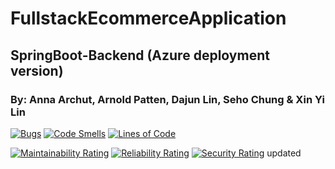 # FullstackEcommerceApplication
## SpringBoot-Backend  (Azure deployment version)
### 
### By: Anna Archut, Arnold Patten, Dajun Lin, Seho Chung & Xin Yi Lin

[![Bugs](https://sonarcloud.io/api/project_badges/measure?project=HCL-Horsham_Springboot-Backend&metric=bugs)](https://sonarcloud.io/summary/new_code?id=HCL-Horsham_Springboot-Backend) [![Code Smells](https://sonarcloud.io/api/project_badges/measure?project=HCL-Horsham_Springboot-Backend&metric=code_smells)](https://sonarcloud.io/summary/new_code?id=HCL-Horsham_Springboot-Backend) [![Lines of Code](https://sonarcloud.io/api/project_badges/measure?project=HCL-Horsham_Springboot-Backend&metric=ncloc)](https://sonarcloud.io/summary/new_code?id=HCL-Horsham_Springboot-Backend)
  
[![Maintainability Rating](https://sonarcloud.io/api/project_badges/measure?project=HCL-Horsham_Springboot-Backend&metric=sqale_rating)](https://sonarcloud.io/summary/new_code?id=HCL-Horsham_Springboot-Backend)  [![Reliability Rating](https://sonarcloud.io/api/project_badges/measure?project=HCL-Horsham_Springboot-Backend&metric=reliability_rating)](https://sonarcloud.io/summary/new_code?id=HCL-Horsham_Springboot-Backend) [![Security Rating](https://sonarcloud.io/api/project_badges/measure?project=HCL-Horsham_Springboot-Backend&metric=security_rating)](https://sonarcloud.io/summary/new_code?id=HCL-Horsham_Springboot-Backend)
updated


